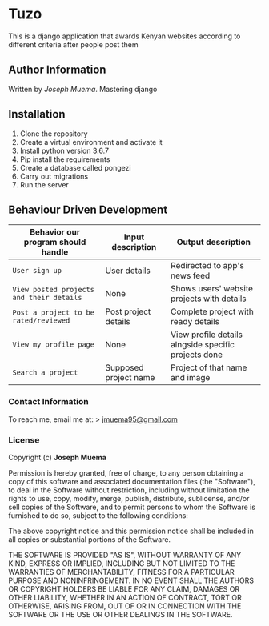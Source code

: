 # Tuzo
This is a django application that awards Kenyan websites according to different criteria after people post them

## Author Information
Written by *Joseph Muema*. Mastering django 

## Installation

1. Clone the repository
2. Create a virtual environment and activate it
3. Install python version 3.6.7
4. Pip install the requirements
5. Create a database called pongezi
6. Carry out migrations
7. Run the server

## Behaviour Driven Development

| Behavior our program should handle | Input description |  Output description
| --- | --- | --- |
| `User sign up` | User details| Redirected to app's news feed
| `View posted projects and their details` | None |  Shows users' website projects with details
| `Post a project to be rated/reviewed` | Post project details |  Complete project with ready details
| `View my profile page` | None |  View profile details alngside specific projects done
| `Search a project` | Supposed project name |  Project of that name and image

### Contact Information

To reach me, email me at: > jmuema95@gmail.com

### License
Copyright (c) **Joseph Muema**

Permission is hereby granted, free of charge, to any person obtaining a copy of this software and associated documentation files (the "Software"), to deal in the Software without restriction, including without limitation the rights to use, copy, modify, merge, publish, distribute, sublicense, and/or sell copies of the Software, and to permit persons to whom the Software is furnished to do so, subject to the following conditions:

The above copyright notice and this permission notice shall be included in all copies or substantial portions of the Software.

THE SOFTWARE IS PROVIDED "AS IS", WITHOUT WARRANTY OF ANY KIND, EXPRESS OR IMPLIED, INCLUDING BUT NOT LIMITED TO THE WARRANTIES OF MERCHANTABILITY, FITNESS FOR A PARTICULAR PURPOSE AND NONINFRINGEMENT. IN NO EVENT SHALL THE AUTHORS OR COPYRIGHT HOLDERS BE LIABLE FOR ANY CLAIM, DAMAGES OR OTHER LIABILITY, WHETHER IN AN ACTION OF CONTRACT, TORT OR OTHERWISE, ARISING FROM, OUT OF OR IN CONNECTION WITH THE SOFTWARE OR THE USE OR OTHER DEALINGS IN THE SOFTWARE.
